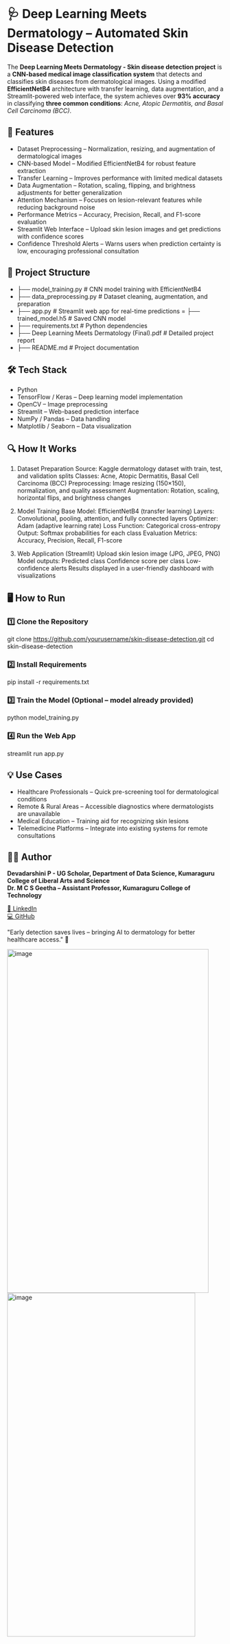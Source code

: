 # 🩺 Deep Learning Meets Dermatology – Automated Skin Disease Detection

The **Deep Learning Meets Dermatology - Skin disease detection project** is a **CNN-based medical image classification system** that detects and classifies skin diseases from dermatological images.
Using a modified **EfficientNetB4** architecture with transfer learning, data augmentation, and a Streamlit-powered web interface, the system achieves over **93% accuracy** in classifying **three common conditions**: *Acne, Atopic Dermatitis, and Basal Cell Carcinoma (BCC)*.

## 🚀 Features

- Dataset Preprocessing – Normalization, resizing, and augmentation of dermatological images
- CNN-based Model – Modified EfficientNetB4 for robust feature extraction
- Transfer Learning – Improves performance with limited medical datasets
- Data Augmentation – Rotation, scaling, flipping, and brightness adjustments for better generalization
- Attention Mechanism – Focuses on lesion-relevant features while reducing background noise
- Performance Metrics – Accuracy, Precision, Recall, and F1-score evaluation
- Streamlit Web Interface – Upload skin lesion images and get predictions with confidence scores
- Confidence Threshold Alerts – Warns users when prediction certainty is low, encouraging professional consultation

##  📂 Project Structure

- ├── model_training.py               # CNN model training with EfficientNetB4
- ├── data_preprocessing.py           # Dataset cleaning, augmentation, and preparation
- ├── app.py                           # Streamlit web app for real-time predictions
= ├── trained_model.h5                 # Saved CNN model
- ├── requirements.txt                 # Python dependencies
- ├── Deep Learning Meets Dermatology (Final).pdf # Detailed project report
- ├── README.md                        # Project documentation

## 🛠 Tech Stack

- Python
- TensorFlow / Keras – Deep learning model implementation
- OpenCV – Image preprocessing
- Streamlit – Web-based prediction interface
- NumPy / Pandas – Data handling
- Matplotlib / Seaborn – Data visualization

## 🔍 How It Works

1. Dataset Preparation
Source: Kaggle dermatology dataset with train, test, and validation splits
Classes: Acne, Atopic Dermatitis, Basal Cell Carcinoma (BCC)
Preprocessing: Image resizing (150×150), normalization, and quality assessment
Augmentation: Rotation, scaling, horizontal flips, and brightness changes

2. Model Training
Base Model: EfficientNetB4 (transfer learning)
Layers: Convolutional, pooling, attention, and fully connected layers
Optimizer: Adam (adaptive learning rate)
Loss Function: Categorical cross-entropy
Output: Softmax probabilities for each class
Evaluation Metrics: Accuracy, Precision, Recall, F1-score

3. Web Application (Streamlit)
Upload skin lesion image (JPG, JPEG, PNG)
Model outputs:
Predicted class
Confidence score per class
Low-confidence alerts
Results displayed in a user-friendly dashboard with visualizations

## 🖥 How to Run

### 1️⃣ Clone the Repository
git clone https://github.com/yourusername/skin-disease-detection.git
cd skin-disease-detection

### 2️⃣ Install Requirements
pip install -r requirements.txt

### 3️⃣ Train the Model (Optional – model already provided)
python model_training.py

### 4️⃣ Run the Web App
streamlit run app.py

## 💡 Use Cases

- Healthcare Professionals – Quick pre-screening tool for dermatological conditions
- Remote & Rural Areas – Accessible diagnostics where dermatologists are unavailable
- Medical Education – Training aid for recognizing skin lesions
- Telemedicine Platforms – Integrate into existing systems for remote consultations

## 👩‍💻 Author
**Devadarshini P - UG Scholar, Department of Data Science, Kumaraguru College of Liberal Arts and Science**  
**Dr. M C S Geetha – Assistant Professor, Kumaraguru College of Technology**

[🔗 LinkedIn](https://www.linkedin.com/in/devadarshini-p-707b15202/)  
[💻 GitHub](https://github.com/Devadarshini9000)

"Early detection saves lives – bringing AI to dermatology for better healthcare access." 🩻

<img width="469" height="801" alt="image" src="https://github.com/user-attachments/assets/4e1d1c92-bb79-4bcf-a006-3e436bf02065" />
<img width="438" height="801" alt="image" src="https://github.com/user-attachments/assets/86d1e0f8-7396-4095-9272-1cbfe7f59b6a" />



